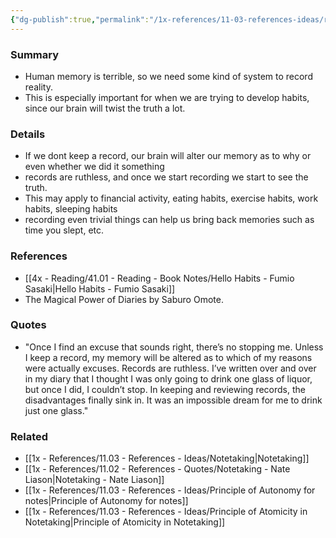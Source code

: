 ```yaml
---
{"dg-publish":true,"permalink":"/1x-references/11-03-references-ideas/record-everything/","title":"Record everything","dgShowBacklinks":false}
---
```



### Summary
- Human memory is terrible, so we need some kind of system to record reality.
- This is especially important for when we are trying to develop habits, since our brain will twist the truth a lot.

### Details
- If we dont keep a record, our brain will alter our memory as to why or even whether we did it something
- records are ruthless, and once we start recording we start to see the truth.
- This may apply to financial activity, eating habits, exercise habits, work habits, sleeping habits
- recording even trivial things can help us bring back memories such as time you slept, etc.

### References
- [[4x - Reading/41.01 - Reading - Book Notes/Hello Habits - Fumio Sasaki\|Hello Habits - Fumio Sasaki]]
- The Magical Power of Diaries by Saburo Omote.

### Quotes
- "Once I find an excuse that sounds right, there’s no stopping me. Unless I keep a record, my memory will be altered as to which of my reasons were actually excuses. Records are ruthless. I’ve written over and over in my diary that I thought I was only going to drink one glass of liquor, but once I did, I couldn’t stop. In keeping and reviewing records, the disadvantages finally sink in. It was an impossible dream for me to drink just one glass."

### Related
- [[1x - References/11.03 - References - Ideas/Notetaking\|Notetaking]]
- [[1x - References/11.02 - References - Quotes/Notetaking - Nate Liason\|Notetaking - Nate Liason]]
- [[1x - References/11.03 - References - Ideas/Principle of Autonomy for notes\|Principle of Autonomy for notes]]
- [[1x - References/11.03 - References - Ideas/Principle of Atomicity in Notetaking\|Principle of Atomicity in Notetaking]]